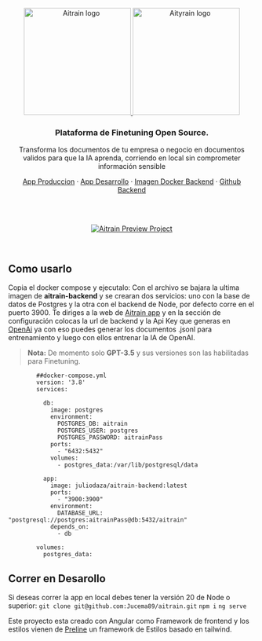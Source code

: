 <p align="center">
  <a href="https://strapi.io/#gh-light-mode-only">
    <img src="https://aitrain.app/assets/img/Aitrain-logo.png" width="218px" alt="Aitrain logo" />
  </a>
  <a href="https://strapi.io/#gh-dark-mode-only">
    <img src="https://aitrain.app/assets/img/Aitrain-logo-color-white.png" width="218px" alt="Aityrain logo" />
  </a>
</p>

<h3 align="center">Plataforma de Finetuning Open Source.</h3>
<p align="center">Transforma los documentos de tu empresa o negocio en documentos validos para que la IA aprenda, corriendo en local sin comprometer información sensible</p>
<p align="center"><a href="https://aitrain.app/">App Produccion</a> · <a href="https://dev.aitrain.app/">App Desarrollo</a> · <a href="https://hub.docker.com/r/juliodaza/aitrain-backend">Imagen Docker Backend</a> · <a href="https://github.com/Jucema89/aitrain-API">Github Backend</a></p>
<br />


<br>

<p align="center">
  <a href="https://strapi.io">
    <img src="https://aitrain.app/assets/img/Aitrain_project.png" alt="Aitrain Preview Project" />
  </a>
</p>
<br>

## Como usarlo

Copia el docker compose y ejecutalo: Con el archivo se bajara la ultima imagen de **aitrain-backend** y se crearan dos servicios: uno con la base de datos de Postgres y la otra con el backend de Node, por defecto corre en el puerto 3900. Te diriges a la web de [Aitrain app](https://aitrain.app/) y en la sección de configuración colocas la url de backend y la Api Key que generas en [OpenAi](https://platform.openai.com/api-keys) ya con eso puedes generar los documentos .jsonl para entrenamiento y luego con ellos entrenar la IA de OpenAI.
> **Nota:** De momento solo **GPT-3.5** y sus versiones son las habilitadas para Finetuning.

            ##docker-compose.yml
            version: '3.8'
            services:

              db:
                image: postgres
                environment:
                  POSTGRES_DB: aitrain
                  POSTGRES_USER: postgres
                  POSTGRES_PASSWORD: aitrainPass
                ports:
                  - "6432:5432"
                volumes:
                  - postgres_data:/var/lib/postgresql/data

              app:
                image: juliodaza/aitrain-backend:latest
                ports:
                  - "3900:3900"
                environment:
                  DATABASE_URL: "postgresql://postgres:aitrainPass@db:5432/aitrain"
                depends_on:
                  - db

            volumes:
              postgres_data:

## Correr en Desarollo 
Si deseas correr la app en local debes tener la versión 20 de Node o superior:
`git clone git@github.com:Jucema89/aitrain.git`
`npm i`
`ng serve`

Este proyecto esta creado con Angular como Framework de frontend y los estilos vienen de [Preline](https://preline.co/docs/index.html) un framework de Estilos basado en tailwind. 
